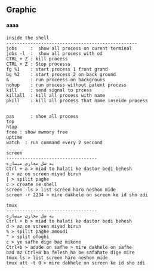 <!------------------------------------------------------------------- [ Process ] --->
## Graphic

#### <span class="red">aaaa</span>

    inside the shell
    -------------------------------------------------
    jobs     :  show all process on curent terminal 
    jobs -l  :  show all process with od 
    CTRL + Z : kill process
    CTRL + Z : Stop processs
    fg %1    : start process 1 front grand
    bg %2    : start process 2 on back ground
    &        : run proceess on backgrouns
    nohup    : run process without patent process
    kill     : send signal to prcess
    killall  : kill all process with name 
    pkill    : kill all process that name inseide process


    pas      : shoe all process
    top
    htop 
    free : show mwmory free
    uptime 
    watch  : run command every 2 seccond

    screen 
    ----------------------------------
    یه شل مجازی میسازه
    Ctrl + a > miad to halati ke dastor bedi behesh
    d > az on screen miyad birun
    | > spilit paghe
    c > create ne shell
    screen -ls > list screen haro neshon mide
    screen -r 2234 > mire dakhele on screen ke id sho zdi
    
    tmux 
    ----------------------------------
    یه شل مجازی میسازه
    Ctrl + b > miad to halati ke dastor bedi behesh
    d > az on screen miyad birun
    % > spilit paghe amoudi
    " > split ofoghi
    c > ye safhe dige baz mikone 
    Ctrl+b > adade on safhe > mire dakhele on safhe 
    bad az Ctrl+B ba felesh ha be safahate dige mire
    tmux ls > list screen haro neshon mide
    tmux att -t 0 > mire dakhele on screen ke id sho zdi




